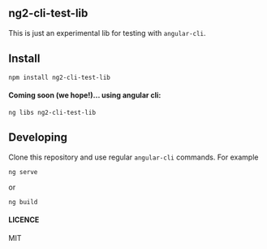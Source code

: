 ## ng2-cli-test-lib

This is just an experimental lib for testing with `angular-cli`.

## Install

```
npm install ng2-cli-test-lib
```

#### Coming soon (we hope!)... using angular cli:

```
ng libs ng2-cli-test-lib
```

## Developing

Clone this repository and use regular `angular-cli` commands. For example

```
ng serve
```

or

```
ng build
```

#### LICENCE

MIT
